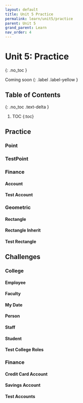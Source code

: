 ```yaml
---
layout: default
title: Unit 5 Practice
permalink: learn/unit5/practice
parent: Unit 5
grand_parent: Learn
nav_order: 4
---
```


<!-- prettier-ignore-start -->
# Unit 5: Practice
{: .no_toc }

Coming soon
{: .label .label-yellow }

## Table of Contents
{: .no_toc .text-delta }

1. TOC
{:toc}
<!-- prettier-ignore-end -->

## Practice

### Point

### TestPoint

### Finance

#### Account

#### Test Account

### Geometric

#### Rectangle

#### Rectangle Inherit

#### Test Rectangle

## Challenges

### College

#### Employee

#### Faculty

#### My Date

#### Person

#### Staff

#### Student

#### Test College Roles

### Finance

#### Credit Card Account

#### Savings Account

#### Test Accounts

